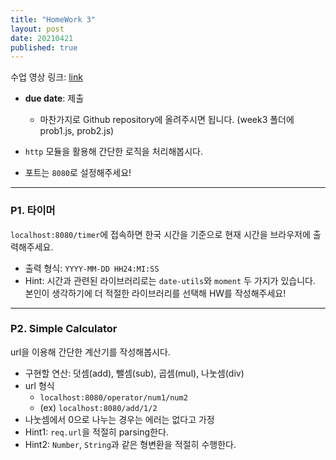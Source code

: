 ```yaml
---
title: "HomeWork 3"
layout: post
date: 20210421
published: true
---
```


수업 영상 링크: [link]()

- **due date**: 
 제출
  - 마찬가지로 Github repository에 올려주시면 됩니다. (week3 폴더에 prob1.js, prob2.js)

- `http` 모듈을 활용해 간단한 로직을 처리해봅시다.
- 포트는 `8080`로 설정해주세요!

<hr>

### P1. 타이머
`localhost:8080/timer`에 접속하면 한국 시간을 기준으로 현재 시간을 브라우저에 출력해주세요.

- 출력 형식: `YYYY-MM-DD HH24:MI:SS`
- Hint: 시간과 관련된 라이브러리로는 `date-utils`와 `moment` 두 가지가 있습니다. 본인이 생각하기에 더 적절한 라이브러리를 선택해 HW를 작성해주세요!

<hr>

### P2. Simple Calculator
url을 이용해 간단한 계산기를 작성해봅시다.

- 구현할 연산: 덧셈(add), 뺄셈(sub), 곱셈(mul), 나눗셈(div)
- url 형식
  - `localhost:8080/operator/num1/num2`
  - (ex) `localhost:8080/add/1/2`
- 나눗셈에서 0으로 나누는 경우는 에러는 없다고 가정
- Hint1: `req.url`을 적절히 parsing한다.
- Hint2: `Number`, `String`과 같은 형변환을 적절히 수행한다.







